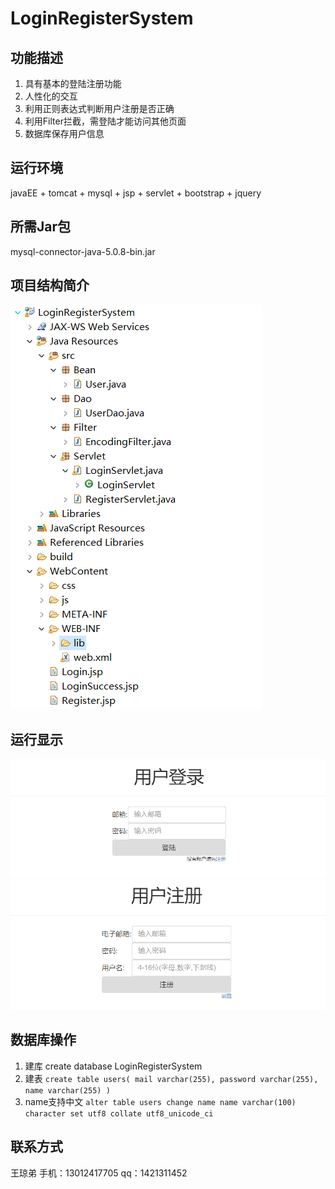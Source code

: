 # LoginRegisterSystem
## 功能描述
 1. 具有基本的登陆注册功能
 2. 人性化的交互
 3. 利用正则表达式判断用户注册是否正确
 4. 利用Filter拦截，需登陆才能访问其他页面
 5. 数据库保存用户信息
## 运行环境
javaEE + tomcat + mysql +
jsp + servlet + bootstrap + jquery
## 所需Jar包
mysql-connector-java-5.0.8-bin.jar
## 项目结构简介
![Image text](https://raw.githubusercontent.com/MouMangTai/LoginRegisterSystem/master/images/20190307155012.png)
## 运行显示
![Image text](https://raw.githubusercontent.com/MouMangTai/LoginRegisterSystem/master/images/20190307154527.png)
![Image text](https://raw.githubusercontent.com/MouMangTai/LoginRegisterSystem/master/images/20190307154537.png)
## 数据库操作
 1. 建库 create database LoginRegisterSystem
 2. 建表 `create table users( mail varchar(255), password varchar(255),
    name varchar(255) )`
 3. name支持中文 `alter table users change name name varchar(100) character
    set utf8 collate utf8_unicode_ci`
## 联系方式
王琼弟 
手机：13012417705 
qq：1421311452


